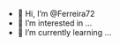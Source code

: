 - 👋 Hi, I’m @Ferreira72
- 👀 I’m interested in ...
- 🌱 I’m currently learning ...

<!---
Ferreira72/Ferreira72 is a ✨ special ✨ repository because its `README.md` (this file) appears on your GitHub profile.
You can click the Preview link to take a look at your changes.
--->
